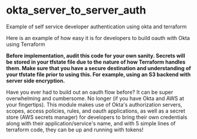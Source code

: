 # okta_server_to_server_auth
Example of self service developer authentication using okta and terraform

Here is an example of how easy it is for developers to build oauth with Okta using Terraform

**Before implementation, audit this code for your own sanity.  Secrets will be stored in your tfstate file due to the nature of how Terraform handles them.  Make sure that you have a secure destination and understanding of your tfstate file prior to using this.  For example, using an S3 backend with server side encryption.**

Have you ever had to build out an oauth flow before?  It can be super overwhelming and cumbersome.  No longer (if you have Okta and AWS at your fingertips).  This module makes use of Okta's authorization servers, scopes, access policies, rules, and oauth applications, as well as a secret store (AWS secrets manager) for developers to bring their own credentials along with their application/service's name, and with 5 simple lines of terraform code, they can be up and running with tokens!
